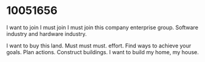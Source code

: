 # 10051656
I want to join I must join I must join this company enterprise group. Software industry and hardware industry.


I want to buy this land. Must must must. effort. Find ways to achieve your goals. Plan actions. Construct buildings. I want to build my home, my house.
